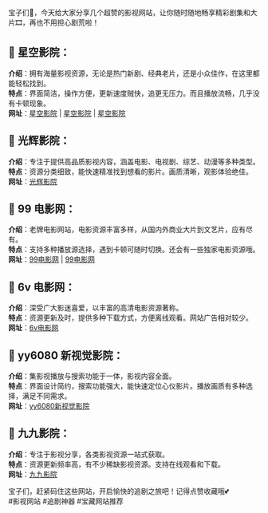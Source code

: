 宝子们👫，今天给大家分享几个超赞的影视网站，让你随时随地畅享精彩剧集和大片🎞，再也不用担心剧荒啦！

## 🌟 星空影院：
**介绍**：拥有海量影视资源，无论是热门新剧、经典老片，还是小众佳作，在这里都能轻松找到。  
**特点**：界面简洁，操作方便，更新速度贼快，追更无压力。而且播放流畅，几乎没有卡顿现象。  
**网址**：[星空影院](http://www.red2mr.com) | [星空影院](http://www.red2mr.com) | [星空影院](http://www.tccarpet.com)

## 🌟 光辉影院：
**介绍**：专注于提供高品质影视内容，涵盖电影、电视剧、综艺、动漫等多种类型。  
**特点**：资源分类细致，能快速精准找到想看的影片。画质清晰，观影体验绝佳。  
**网址**：[光辉影院](http://www.qdsaili.com/)

## 🌟 99 电影网：
**介绍**：老牌电影网站，电影资源丰富多样，从国内外商业大片到文艺片，应有尽有。  
**特点**：支持多种播放源选择，遇到卡顿可随时切换。还会有一些独家电影资源哦。  
**网址**：[99电影网](http://www.poscari.com) | [99电影网](http://www.thlel.com)

## 🌟 6v 电影网：
**介绍**：深受广大影迷喜爱，以丰富的高清电影资源著称。  
**特点**：资源更新及时，提供多种下载方式，方便离线观看。网站广告相对较少。  
**网址**：[6v电影网](http://www.myarena.net)

## 🌟 yy6080 新视觉影院：
**介绍**：集影视播放与搜索功能于一体，影视内容全面。  
**特点**：界面设计简约，搜索功能强大，能快速定位心仪影片。播放画质有多种选择，满足不同需求。  
**网址**：[yy6080新视觉影院](http://www.solatte.com)

## 🌟 九九影院：
**介绍**：专注于影视分享，各类影视资源一站式获取。  
**特点**：资源更新频率高，有不少稀缺影视资源。支持在线观看和下载。  
**网址**：[九九影院](http://www.iguso.com)

宝子们，赶紧码住这些网站，开启愉快的追剧之旅吧！记得点赞收藏哦💕  
#影视网站 #追剧神器 #宝藏网站推荐
